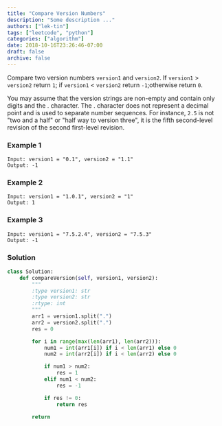 ```yaml
---
title: "Compare Version Numbers"
description: "Some description ..."
authors: ["lek-tin"]
tags: ["leetcode", "python"]
categories: ["algorithm"]
date: 2018-10-16T23:26:46-07:00
draft: false
archive: false
---
```

Compare two version numbers `version1` and `version2`.
If `version1` > `version2` return `1`; if `version1` < `version2` return `-1`;otherwise return `0`.

You may assume that the version strings are non-empty and contain only digits and the . character.
The . character does not represent a decimal point and is used to separate number sequences.
For instance, `2.5` is not "two and a half" or "half way to version three", it is the fifth second-level revision of the second first-level revision.

### Example 1
```
Input: version1 = "0.1", version2 = "1.1"
Output: -1
```
### Example 2
```
Input: version1 = "1.0.1", version2 = "1"
Output: 1
```
### Example 3
```
Input: version1 = "7.5.2.4", version2 = "7.5.3"
Output: -1
```
### Solution
```python
class Solution:
    def compareVersion(self, version1, version2):
        """
        :type version1: str
        :type version2: str
        :rtype: int
        """
        arr1 = version1.split(".")
        arr2 = version2.split(".")
        res = 0

        for i in range(max(len(arr1), len(arr2))):
            num1 = int(arr1[i]) if i < len(arr1) else 0
            num2 = int(arr2[i]) if i < len(arr2) else 0

            if num1 > num2:
                res = 1
            elif num1 < num2:
                res = -1

            if res != 0:
                return res

        return
```